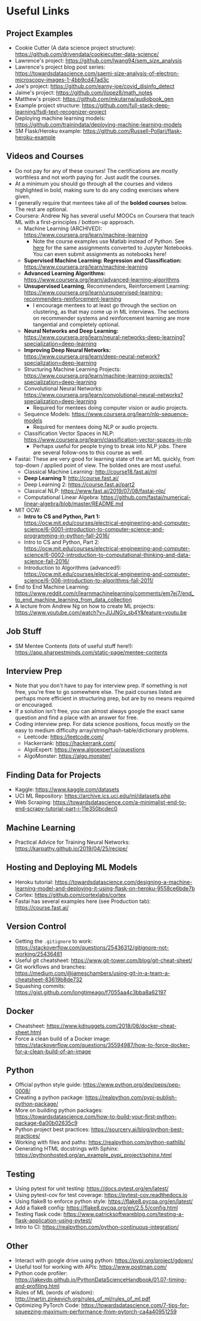 # Useful Links

## Project Examples
- Cookie Cutter (A data science project structure): https://github.com/drivendata/cookiecutter-data-science/
- Lawrence's project: https://github.com/lwang94/sem_size_analysis
- Lawrence's project blog post series: https://towardsdatascience.com/saemi-size-analysis-of-electron-microscopy-images-1-4bb9cd47ad3c
- Joe's project: https://github.com/earny-joe/covid_disinfo_detect
- Jaime's project: https://github.com/jlopez8/math_notes
- Matthew's project: https://github.com/mkutarna/audiobook_gen
- Example project structure: https://github.com/full-stack-deep-learning/fsdl-text-recognizer-project
- Deploying machine learning models: https://github.com/trainindata/deploying-machine-learning-models
- SM Flask/Heroku example: https://github.com/Russell-Pollari/flask-heroku-example

## Videos and Courses
- Do not pay for any of these courses! The certifications are mostly worthless and not worth paying for. Just audit the courses.
- At a minimum you should go through all the courses and videos highlighted in bold, making sure to do any coding exercises where given.
- I generally require that mentees take all of the **bolded courses** below. The rest are optional.
- Coursera: Andrew Ng has several useful MOOCs on Coursera that teach ML with a first-principles / bottom-up approach.
    - Machine Learning (ARCHIVED): https://www.coursera.org/learn/machine-learning
        - Note the course examples use Matlab instead of Python. See [here](https://github.com/dibgerge/ml-coursera-python-assignments) for the same assignments converted to Jupyter Notebooks. You can even submit assignments as notebooks here!
    - **Supervised Machine Learning: Regression and Classification:** https://www.coursera.org/learn/machine-learning
    - **Advanced Learning Algorithms:** https://www.coursera.org/learn/advanced-learning-algorithms
    - **Unsupervised Learning**, Recommenders, Reinforcement Learning: https://www.coursera.org/learn/unsupervised-learning-recommenders-reinforcement-learning
        - I encourage mentees to at least go through the section on clustering, as that may come up in ML interviews. The sections on recommender systems and reinforcement learning are more tangential and completely optional.
    - **Neural Networks and Deep Learning:** https://www.coursera.org/learn/neural-networks-deep-learning?specialization=deep-learning
    - **Improving Deep Neural Networks:** https://www.coursera.org/learn/deep-neural-network?specialization=deep-learning
    - Structuring Machine Learning Projects: https://www.coursera.org/learn/machine-learning-projects?specialization=deep-learning
    - Convolutional Neural Networks: https://www.coursera.org/learn/convolutional-neural-networks?specialization=deep-learning
        - Required for mentees doing computer vision or audio projects.
    - Sequence Models: https://www.coursera.org/learn/nlp-sequence-models
        - Required for mentees doing NLP or audio projects.
    - Classification Vector Spaces in NLP: https://www.coursera.org/learn/classification-vector-spaces-in-nlp
        - Perhaps useful for people trying to break into NLP jobs. There are several follow-ons to this course as well.
- Fastai: These are very good for learning state of the art ML quickly, from top-down / applied point of view. The bolded ones are most useful.
    - Classical Machine Learning: http://course18.fast.ai/ml
    - **Deep Learning 1:** http://course.fast.ai/
    - Deep Learning 2: https://course.fast.ai/part2
    - Classical NLP: https://www.fast.ai/2019/07/08/fastai-nlp/
    - Computational Linear Algebra: https://github.com/fastai/numerical-linear-algebra/blob/master/README.md
- MIT OCW:
    - **Intro to CS and Python, Part 1:** https://ocw.mit.edu/courses/electrical-engineering-and-computer-science/6-0001-introduction-to-computer-science-and-programming-in-python-fall-2016/
    - Intro to CS and Python, Part 2: https://ocw.mit.edu/courses/electrical-engineering-and-computer-science/6-0002-introduction-to-computational-thinking-and-data-science-fall-2016/
    - Introduction to Algorithms (advanced!): https://ocw.mit.edu/courses/electrical-engineering-and-computer-science/6-006-introduction-to-algorithms-fall-2011/
- End to End Machine Learning: https://www.reddit.com/r/learnmachinelearning/comments/em7ej7/end_to_end_machine_learning_from_data_collection
- A lecture from Andrew Ng on how to create ML projects: https://www.youtube.com/watch?v=JUJNGv_sb4Y&feature=youtu.be

## Job Stuff
- SM Mentee Contents (lots of useful stuff here!): https://app.sharpestminds.com/static-page/mentee-contents

## Interview Prep
- Note that you don't have to pay for interview prep. If something is not free, you're free to go somewhere else. The paid courses listed are perhaps more efficient in structuring prep, but are by no means required or encouraged.
- If a solution isn't free, you can almost always google the exact same question and find a place with an answer for free.
- Coding interview prep. For data science positions, focus mostly on the easy to medium difficulty array/string/hash-table/dictionary problems.
    - Leetcode: https://leetcode.com/
    - Hackerrank: https://hackerrank.com/
    - AlgoExpert: https://www.algoexpert.io/questions
    - AlgoMonster: https://algo.monster/

## Finding Data for Projects
- Kaggle: https://www.kaggle.com/datasets
- UCI ML Repository: https://archive.ics.uci.edu/ml/datasets.php
- Web Scraping: https://towardsdatascience.com/a-minimalist-end-to-end-scrapy-tutorial-part-i-11e350bcdec0

## Machine Learning
- Practical Advice for Training Neural Networks: https://karpathy.github.io/2019/04/25/recipe/

## Hosting and Deploying ML Models
- Heroku tutorial: https://towardsdatascience.com/designing-a-machine-learning-model-and-deploying-it-using-flask-on-heroku-9558ce6bde7b
- Cortex: https://github.com/cortexlabs/cortex
- Fastai has several examples here (see Production tab): https://course.fast.ai/

## Version Control
- Getting the `.gitignore` to work: https://stackoverflow.com/questions/25436312/gitignore-not-working/25436481
- Useful git cheatsheet: https://www.git-tower.com/blog/git-cheat-sheet/
- Git workflows and branches: https://medium.com/@jameschambers/using-git-in-a-team-a-cheatsheet-83619b8de732
- Squashing commits: https://gist.github.com/longtimeago/f7055aa4c3bba8a62197

## Docker
- Cheatsheet: https://www.kdnuggets.com/2018/08/docker-cheat-sheet.html
- Force a clean build of a Docker image: https://stackoverflow.com/questions/35594987/how-to-force-docker-for-a-clean-build-of-an-image

## Python
- Official python style guide: https://www.python.org/dev/peps/pep-0008/
- Creating a python package: https://realpython.com/pypi-publish-python-package/
- More on building python packages: https://towardsdatascience.com/how-to-build-your-first-python-package-6a00b02635c9
- Python project best practices: https://sourcery.ai/blog/python-best-practices/
- Working with files and paths: https://realpython.com/python-pathlib/
- Generating HTML docstrings with Sphinx: https://pythonhosted.org/an_example_pypi_project/sphinx.html

## Testing
- Using pytest for unit testing: https://docs.pytest.org/en/latest/
- Using pytest-cov for test coverage: https://pytest-cov.readthedocs.io
- Using flake8 to enforce python style: https://flake8.pycqa.org/en/latest/
- Add a flake8 config: https://flake8.pycqa.org/en/2.5.5/config.html
- Testing flask code: https://www.patricksoftwareblog.com/testing-a-flask-application-using-pytest/
- Intro to CI: https://realpython.com/python-continuous-integration/

## Other
- Interact with google drive using python: https://pypi.org/project/gdown/
- Useful tool for working with APIs: https://www.postman.com/
- Python code profiler: https://jakevdp.github.io/PythonDataScienceHandbook/01.07-timing-and-profiling.html
- Rules of ML (words of wisdom): http://martin.zinkevich.org/rules_of_ml/rules_of_ml.pdf
- Optimizing PyTorch Code: https://towardsdatascience.com/7-tips-for-squeezing-maximum-performance-from-pytorch-ca4a40951259
